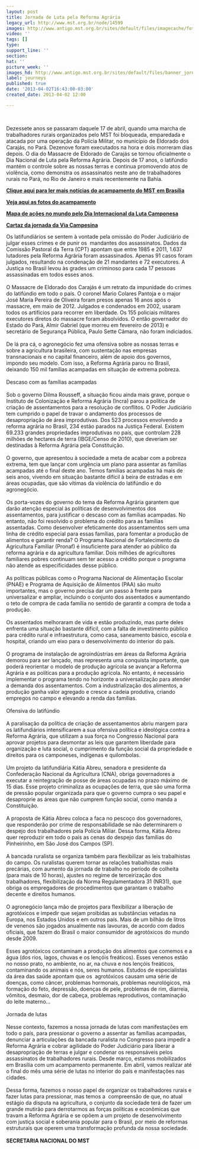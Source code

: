 ```yaml
---
layout: post
title: Jornada de Luta pela Reforma Agrária
legacy_url: http://www.mst.org.br/node/14599
images: http://www.antigo.mst.org.br/sites/default/files/imagecache/foto_destaque/banner_jornada_270113_pagina.jpg
video: ''
tags: []
type: 
support_line: ''
section: 
hat: ''
picture_week: ''
images_hd: http://www.antigo.mst.org.br/sites/default/files/banner_jornada_270113_pagina.jpg
label: journeys
published: true
date: '2013-04-02T16:43:00-03:00'
created_date: 2013-04-02 12:00

---
```

<p>&nbsp;</p><p>Dezessete anos  se passaram daquele 17 de abril, quando uma marcha de  trabalhadores  rurais organizados pelo MST foi bloqueada, emparedada e  atacada por uma  operação da Polícia Militar, no município de Eldorado  dos Carajás, no  Pará. Dezenove foram executados na hora e dois morreram  dias depois. O  dia do Massacre de Eldorado de Carajás se tornou  oficialmente o Dia  Nacional de Luta pela Reforma Agrária. Depois de 17  anos, o latifúndio  mantém o controle sobre as nossas terras e continua  promovendo atos de  violência, como demonstra os assassinatos neste ano  de trabalhadores  rurais no Pará, no Rio de Janeiro e mais recentemente  na Bahia.</p><p><a href="http://www.mst.org.br/taxonomy/term/1190"><b><strong>Clique aqui para ler mais</strong> notícias do acampamento do MST</b>&nbsp;<strong>em Brasília</strong></a></p> <p><a target="_blank" href="http://www.flickr.com/photos/acampamentohugochavez/"><strong>Veja aqui as fotos do acampamento<br></strong></a></p> <p><strong><a target="_blank" href="http://www.viacampesina.org/map/17april/map.html">Mapa de ações no mundo pelo Dia Internacional da Luta Camponesa</a></strong></p> <p><a href="http://www.antigo.mst.org.br/sites/default/files/VIA%20CAMPESINA%201.png"><strong>Cartaz da jornada da Via Campesina</strong></a></p><p>Os  latifundiários se sentem à vontade pela omissão do  Poder Judiciário de  julgar esses crimes e de punir os&nbsp; mandantes dos  assassinatos. Dados da  Comissão Pastoral da Terra (CPT) apontam que  entre 1985 e 2011, 1.637  lutadores pela Reforma Agrária foram  assassinados. Apenas 91 casos foram  julgados, resultando na condenação  de 21 mandantes e 72 executores. A  Justiça no Brasil levou às grades um  criminoso para cada 17 pessoas  assassinadas em todos esses anos.<br><br>O  Massacre de Eldorado dos  Carajás é um retrato da impunidade do crimes  do latifúndio em todo o  país. O coronel Mario Colares Pantoja e o major  José Maria Pereira de  Oliveira foram presos apenas 16 anos após o  massacre, em maio de 2012.  Julgados e condenados em 2002, usaram todos  os artifícios para recorrer  em liberdade. Os 155 policiais militares  executores diretos do massacre  foram absolvidos. O então governador do  Estado do Pará, Almir Gabriel  (que morreu em fevereiro de 2013) e  secretário de Segurança Pública,  Paulo Sette Câmara, não foram  indiciados.<br><br>De lá pra cá, o  agronegócio fez uma ofensiva sobre  as nossas terras e sobre a  agricultura brasileira, com sustentação nas  empresas transnacionais e no  capital financeiro, além de apoio dos  governos, impondo seu modelo. Com  isso, a Reforma Agrária parou no  Brasil, deixando 150 mil famílias  acampadas em situação de extrema  pobreza.<br><br>Descaso com as famílias acampadas<br><br>Sob  o governo  Dilma Rousseff, a situação ficou ainda mais grave, porque o  Instituto  de Colonização e Reforma Agrária (Incra) parou a política de  criação de  assentamentos para a resolução de conflitos. O Poder  Judiciário tem  cumprido o papel de travar o andamento dos processos de  desapropriação  de área improdutivas. Dos 523 processos envolvendo a  reforma agrária no  Brasil, 234 estão parados na Justiça Federal. Existem  69.233 grandes  propriedades improdutivas no país, que controlam 228  milhões de  hectares de terra (IBGE/Censo de 2010), que deveriam ser  destinadas à  Reforma Agrária pela Constituição.<br><br>O governo, que  apresentou à  sociedade a meta de acabar com a pobreza extrema, tem que  lançar com  urgência um plano para assentar as famílias acampadas até o  final deste  ano. Temos famílias acampadas há mais de seis anos, vivendo  em  situação bastante difícil à beira de estradas e em áreas ocupadas,  que  são vítimas da violência do latifúndio e do agronegócio.<br><br>Os   porta-vozes do governo do tema da Reforma Agrária garantem que darão   atenção especial às políticas de desenvolvimentos dos assentamentos,   para justificar o descaso com as famílias acampadas. No entanto, não foi   resolvido o problema do crédito para as famílias assentadas. Como   desenvolver efeticamente dos assentamentos sem uma linha de crédito   especial para essas famílias, para fomentar a produção de alimentos e   garantir renda? O Programa Nacional de Fortalecimento da Agricultura   Familiar (Pronaf) é insuficiente para atender ao público da reforma   agrária e da agricultura familiar. Dois milhões de agricultores   familiares pobres continuam sem ter acesso a crédito porque o programa   não atende as especificidades desse público.<br><br>As políticas   públicas como o Programa Nacional de Alimentação Escolar (PNAE) e   Programa de Aquisição de Alimentos (PAA) são muito importantes, mas o   governo precisa dar um passo à frente para universalizar e ampliar,   incluindo o conjunto dos assentados e aumentando o teto de compra de   cada família no sentido de garantir a compra de toda a produção.<br><br>Os   assentados melhoraram de vida e estão produzindo, mas parte deles   enfrenta uma situação bastante difícil, com a falta de investimento   público para crédito rural e infraestrutura, como casa, saneamento   básico, escola e hospital, criando um eixo para o desenvolvimento do   interior do país.<br><br>O programa de instalação de agroindústrias em   áreas da Reforma Agrária demorou para ser lançado, mas representa uma   conquista importante, que poderá reorientar o modelo de produção   agrícola se avançar a Reforma Agrária e as políticas para a produção   agrícola. No entanto, é necessário implementar o programa tendo no   horizonte a universalização para atender a demanda dos assentamentos.   Com a industrialização dos alimentos, a produção ganha valor agregado e   cresce a cadeia produtiva, criando empregos no campo e elevando a renda   das famílias. <br><br>Ofensiva do latifúndio<br><br>A paralisação da   política de criação de assentamentos abriu margem para os latifundiários   intensificarem a sua ofensiva política e ideológica contra a Reforma   Agrária, que utilizam a sua força no Congresso Nacional para aprovar   projetos para desmontar as leis que garantem liberdade para organização e   luta social, o cumprimento da função social da propriedade e direitos   para os camponeses, indígenas e quilombolas.<br><br>Um projeto da   latifundiária Kátia Abreu, senadora e presidente da Confederação   Nacional da Agricultura (CNA), obriga governadores a executar a   reintegração de posse de áreas ocupadas no prazo máximo de 15 dias. Esse   projeto criminaliza as ocupações de terra, que são uma forma de  pressão  popular organizada para que o governo cumpra o seu papel e  desaproprie  as áreas que não cumprem função social, como manda a  Constituição.<br><br>A  proposta de Kátia Abreu coloca a faca no pescoço  dos governadores, que  responderão por crime de responsabilidade se não  determinarem o despejo  dos trabalhadores pela Polícia Miliar. Dessa  forma, Kátia Abreu quer  reproduzir em todo o país as cenas do despejo  das famílias do  Pinheirinho, em São José dos Campos (SP).<br><br>A  bancada ruralista se  organiza também para flexibilizar as leis  trabalhistas do campo. Os  ruralistas querem tornar as relações  trabalhistas mais precárias, com  aumento da jornada de trabalho no  período de colheita (para mais de 10  horas), ajustes no regime de  terceirização dos trabalhadores,  flexibilização da Norma  Regulamentadora 31 (NR31), que obriga os  empregadores de procedimentos  que garantam o trabalho decente e direitos  humanos.<br><br>O  agronegócio lança mão de projetos para flexibilizar a  liberação de  agrotóxicos e impedir que sejam proibidas as substâncias  vetadas na  Europa, nos Estados Unidos e em outros país. Mais de um  bilhão de  litros de venenos são jogados anualmente nas lavouras, de  acordo com  dados oficiais, que fazem do Brasil o maior consumidor de  agrotóxicos  do mundo desde 2009.<br><br>Esses agrotóxicos contaminam a  produção dos  alimentos que comemos e a água (dos rios, lagos, chuvas e  os lençóis  freáticos). Esses venenos estão no nosso prato, no ambiente,  no ar, na  chuva e nos lençóis freáticos, contaminando os animais e nós,  seres  humanos. Estudos de especialistas da área das saúde apontam que  os&nbsp;  agrotóxicos causam uma série de doenças, como câncer, problemas   hormonais, problemas neurológicos, má formação do feto, depressão,   doenças de pele, problemas de rim, diarreia, vômitos, desmaio, dor de   cabeça, problemas reprodutivos, contaminação do leite materno...<br><br>Jornada de lutas<br><br>Nesse   contexto, fazemos a nossa jornada de lutas com manifestações em todo o   país, para pressionar o governo a assentar as famílias acampadas,   denunciar a articulações da bancada ruralista no Congresso para impedir a   Reforma Agrária e cobrar agilidade do Poder Judiciário para liberar a   desapropriação de terras e julgar e condenar os responsáveis pelos   assassinatos de trabalhadores rurais. Desde março, estamos mobilizados   em Brasília com um acampamento permanente. Em abril, vamos realizar até o   final do mês uma série de lutas no interior do país e manifestações  nas  cidades.<br><br>Dessa forma, fazemos o nosso papel de organizar os   trabalhadores rurais e fazer lutas para pressionar, mas temos a&nbsp;   compreensão de que, no atual estágio da disputa na agricultura, o   conjunto da sociedade terá de fazer um grande mutirão para derrotarmos   as forças políticas e econômicas que travam a Reforma Agrária e se opõem   a um projeto de desenvolvimento com justiça social e soberania popular   para o Brasil, por meio de reformas estruturais que operem uma   transformação profunda da nossa sociedade.<br><strong><br>SECRETARIA NACIONAL DO MST</strong></p><p>&nbsp;</p>
